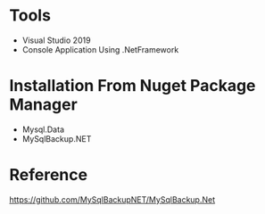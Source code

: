 # Tools
   - Visual Studio 2019
   - Console Application Using .NetFramework

# Installation From Nuget Package Manager
   - Mysql.Data
   - MySqlBackup.NET
   
# Reference
  https://github.com/MySqlBackupNET/MySqlBackup.Net
